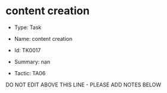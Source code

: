 # content creation

* Type: Task

* Name: content creation

* Id: TK0017

* Summary: nan

* Tactic: TA06

DO NOT EDIT ABOVE THIS LINE - PLEASE ADD NOTES BELOW